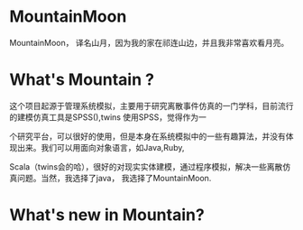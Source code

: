 MountainMoon
============

MountainMoon， 译名山月，因为我的家在祁连山边，并且我非常喜欢看月亮。


What's Mountain ?
============
这个项目起源于管理系统模拟，主要用于研究离散事件仿真的一门学科，目前流行的建模仿真工具是SPSS(),twins 使用SPSS，觉得作为一

个研究平台，可以很好的使用，但是本身在系统模拟中的一些有趣算法，并没有体现出来。我们可以用面向对象语言，如Java,Ruby,

Scala（twins会的哈），很好的对现实实体建模，通过程序模拟，解决一些离散仿真问题。当然，我选择了java， 我选择了MountainMoon.

What's new in Mountain?
============

